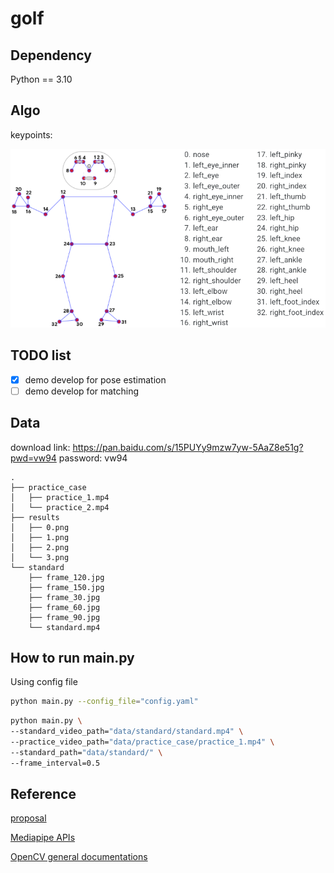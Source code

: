 # golf

## Dependency
Python == 3.10

## Algo
keypoints:

![keypoints](images/keypoints.png)

## TODO list
- [x] demo develop for pose estimation
- [ ] demo develop for matching

## Data

download link: https://pan.baidu.com/s/15PUYy9mzw7yw-5AaZ8e51g?pwd=vw94 password: vw94 

```
.
├── practice_case
│   ├── practice_1.mp4
│   └── practice_2.mp4
├── results
│   ├── 0.png
│   ├── 1.png
│   ├── 2.png
│   └── 3.png
└── standard
    ├── frame_120.jpg
    ├── frame_150.jpg
    ├── frame_30.jpg
    ├── frame_60.jpg
    ├── frame_90.jpg
    └── standard.mp4
```

## How to run main.py

Using config file
```bash
python main.py --config_file="config.yaml"
```

```bash
python main.py \
--standard_video_path="data/standard/standard.mp4" \
--practice_video_path="data/practice_case/practice_1.mp4" \
--standard_path="data/standard/" \
--frame_interval=0.5
```

## Reference

[proposal](https://y0poyx843w.feishu.cn/docx/OwZ2d0w4YoDGfix41mMc1cRanob)

[Mediapipe APIs](https://github.com/google/mediapipe/blob/master/docs/solutions/pose.md#solution-apis)

[OpenCV general documentations](https://docs.opencv.org/4.x/)
